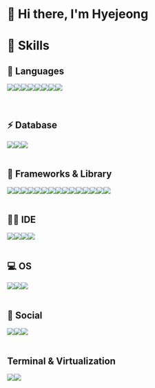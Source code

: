 # 👋 Hi there, I'm Hyejeong

# :muscle: Skills
## :muscle: Languages
<div style="display:flex; flex-direction:row;">
    <img src="https://img.shields.io/badge/PHP-777BB4?style=for-the-badge&logo=php&logoColor=white"/>
    <img src="https://img.shields.io/badge/C-00599C?style=for-the-badge&logo=c&logoColor=white">
    <img src="https://img.shields.io/badge/Go-00ADD8?style=for-the-badge&logo=Go&logoColor=white"/>
    <img src="https://img.shields.io/badge/Python-3776AB?style=for-the-badge&logo=Python&logoColor=white"/>
    <br>
<!--     <img src="https://img.shields.io/badge/MySQL-4479A1?style=flat-square&logo=MySQL&logoColor=white"/> -->
    <br>
    <img src="https://img.shields.io/badge/HTML5-E34F26?style=for-the-badge&logo=html5&logoColor=white"> 
    <img src="https://img.shields.io/badge/CSS3-1572B6?style=for-the-badge&logo=css3&logoColor=white"> 
    <img src="https://img.shields.io/badge/JavaScript-F7DF1E?style=for-the-badge&logo=javascript&logoColor=black">
    <img src="https://img.shields.io/badge/Typescript-3178C6?style=for-the-badge&logo=Typescript&logoColor=white"/>
    <br>
</div><br>
</div>

## ⚡ Database
<div style="display:flex; flex-direction:row;">
    <img src="https://img.shields.io/badge/mysql-4479A1?style=for-the-badge&logo=mysql&logoColor=white"> 
    <img src="https://img.shields.io/badge/MariaDB-003545?style=for-the-badge&logo=mariaDB&logoColor=white"/>
    <img src="https://img.shields.io/badge/Amazon AWS-232F3E?style=for-the-badge&logo=amazon aws&logoColor=white"> 
    <br>
</div><br>
</div>

## 🚀 Frameworks & Library
<div style="display:flex; flex-direction:row;">
    <img src="https://img.shields.io/badge/Codeigniter-EF4223?style=for-the-badge&logo=codeigniter&logoColor=white"/>
    <img src="https://img.shields.io/badge/Composer-885630?style=for-the-badge&logo=Composer&logoColor=white">
    <img src="https://img.shields.io/badge/Nginx-009639?style=for-the-badge&logo=nginx&logoColor=white">
    <img src="https://img.shields.io/badge/Docker-2496ED?style=for-the-badge&logo=Docker&logoColor=white"/>
    <img src="https://img.shields.io/badge/Postman-FF6C37?style=for-the-badge&logo=Postman&logoColor=white"/>
    <br>
    <img src="https://img.shields.io/badge/Vue.js-4FC08D?style=for-the-badge&logo=Vue.js&logoColor=white"/>
    <img src="https://img.shields.io/badge/Vuetify-1867C0?style=for-the-badge&logo=vuetify&logoColor=white"/>
    <img src="https://img.shields.io/badge/Node.js-339933?style=for-the-badge&logo=Node.js&logoColor=white"/>
    <img src="https://img.shields.io/badge/Express.js-000000?style=for-the-badge&logo=express&logoColor=white">
    <br>
    <img src="https://img.shields.io/badge/JWT-000000?style=for-the-badge&logo=JSON%20web%20tokens&logoColor=white">
    <img src="https://img.shields.io/badge/Electron-2B2E3A?style=for-the-badge&logo=electron&logoColor=9FEAF9">
    <img src="https://img.shields.io/badge/Socket.io-010101?&style=for-the-badge&logo=Socket.io&logoColor=white"/>
    <br>
    <img src="https://img.shields.io/badge/Tailwind CSS-06B6D4?style=for-the-badge&logo=Tailwind CSS&logoColor=white"/>
    <img src="https://img.shields.io/badge/bootstrap-7952B3?style=for-the-badge&logo=bootstrap&logoColor=white">
    <img src="https://img.shields.io/badge/material%20design-757575?style=for-the-badge&logo=material%20design&logoColor=white">
    <br>
</div><br>
</div>

## 👩‍💻 IDE
<div style="display:flex; flex-direction:row;">
    <img src="https://img.shields.io/badge/Visual Studio Code-007ACC?style=for-the-badge&logo=Visual Studio Code&logoColor=white"/>
    <img src="https://img.shields.io/badge/Visual Studio-5C2D91?style=for-the-badge&logo=Visual Studio&logoColor=white"/>
    <img src="https://img.shields.io/badge/Notepad++-90E59A.svg?style=for-the-badge&logo=notepad%2B%2B&logoColor=black"/>
    <img src="https://img.shields.io/badge/Eclipse-2C2255?style=for-the-badge&logo=eclipse&logoColor=white"/>
    <br>
</div><br>
</div>

## 💻 OS
<div style="display:flex; flex-direction:row;">
    <img src="https://img.shields.io/badge/Cent%20OS-262577?style=for-the-badge&logo=CentOS&logoColor=white"/>
    <img src="https://img.shields.io/badge/linux-FCC624?style=for-the-badge&logo=linux&logoColor=black"> 
    <img src="https://img.shields.io/badge/Ubuntu-E95420?style=for-the-badge&logo=Ubuntu&logoColor=white"/>
    <br>
</div><br>
</div>

## 👨 Social
<div style="display:flex; flex-direction:row;">
    <img src="https://img.shields.io/badge/GitHub-181717?style=for-the-badge&logo=GitHub&logoColor=white"/>
    <img src="https://img.shields.io/badge/Codepen-000000?style=for-the-badge&logo=codepen&logoColor=white"/>
  <img src="https://img.shields.io/badge/LinkedIn-0077B5?style=for-the-badge&logo=linkedin&logoColor=white"/>
    <br>
</div><br>
</div>

## Terminal & Virtualization
<div style="display:flex; flex-direction:row;">
    <img src="https://img.shields.io/badge/GIT-E44C30?style=for-the-badge&logo=git&logoColor=white"/>
    <img src="https://img.shields.io/badge/VirtualBox-21416b?style=for-the-badge&logo=VirtualBox&logoColor=white"/>
    <br>
</div><br>
</div>
